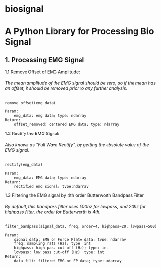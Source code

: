 # biosignal
# A Python Library for Processing Bio Signal

## 1. Processing EMG Signal

1.1 Remove Offset of EMG Amplitude:
###### The mean amplitude of the EMG signal should be zero, so if the mean has an offset, it should be removed prior to any further analysis.
```
remove_offset(emg_data)

Param:
    emg_data: emg data; type: ndarray
Return:
    offset_removed: centered EMG data; type: ndarray
```
1.2 Rectify the EMG Signal:
###### Also known as "Full Wave Rectify", by getting the absolute value of the EMG signal.
```
rectify(emg_data)

Param:
    emg_data: EMG data; type: ndarray
Return:
    rectified emg signal; type:ndarray
```

1.3 Filtering the EMG signal by 4th order Butterworth Bandpass Filter
###### By default, this bandpass filter uses 500hz for lowpass, and 20hz for highpass filter, the order for Butterworth is 4th.
```
filter_bandpass(signal_data, freq, order=4, highpass=20, lowpass=500)

Param:
    signal_data: EMG or Force Plate data; type: ndarray
    freq: sampling rate (Hz); type: int
    highpass: high pass cut-off (Hz); type: int
    lowpass: low pass cut-off (Hz); type: int
Return:
    data_filt: filtered EMG or FP data; type: ndarray
```
